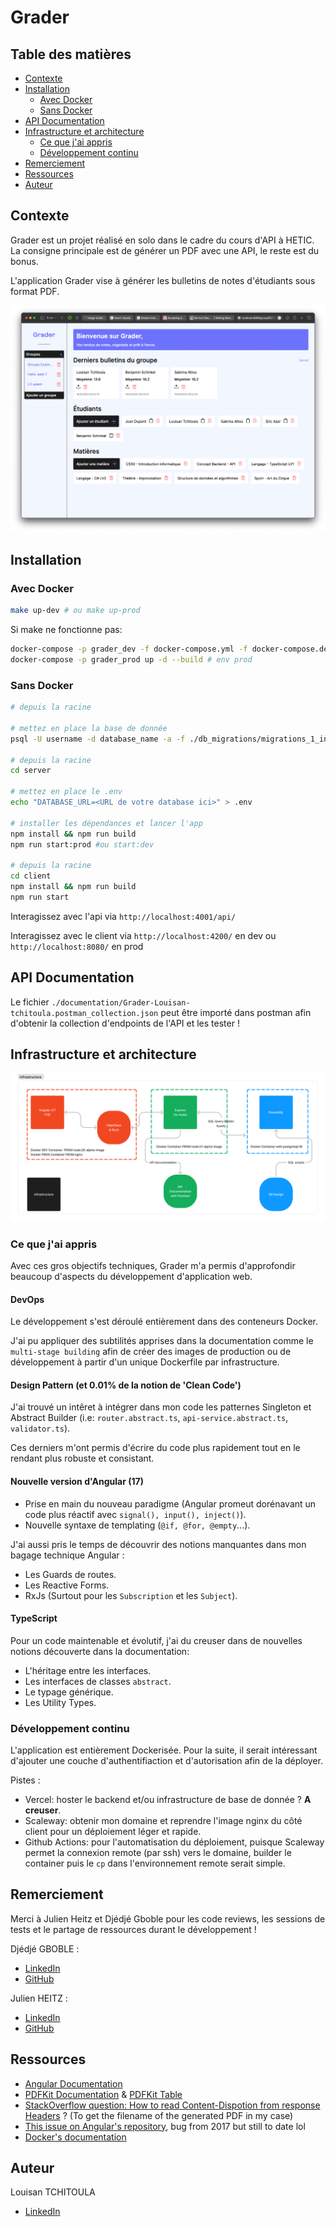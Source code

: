 # Grader

## Table des matières

- [Contexte](#contexte)
- [Installation](#installation)
  - [Avec Docker](#avec-docker)
  - [Sans Docker](#sans-docker)
- [API Documentation](#api-documentation)
- [Infrastructure et architecture](#infrastructure-et-architecture)
  - [Ce que j'ai appris](#ce-que-jai-appris)
  - [Développement continu](#développement-continu)
- [Remerciement](#remerciement)
- [Ressources](#ressources)
- [Auteur](#auteur)

## Contexte

Grader est un projet réalisé en solo dans le cadre du cours d'API à HETIC. La consigne principale est de générer un PDF avec une API, le reste est du bonus.

L'application Grader vise à générer les bulletins de notes d'étudiants sous format PDF.

![demo page](./documentation/app-model.png)

## Installation

### Avec Docker

```bash
make up-dev # ou make up-prod
```

Si make ne fonctionne pas:

```bash
docker-compose -p grader_dev -f docker-compose.yml -f docker-compose.dev.yml up -d --build # env dev
docker-compose -p grader_prod up -d --build # env prod
```

### Sans Docker

```bash
# depuis la racine

# mettez en place la base de donnée
psql -U username -d database_name -a -f ./db_migrations/migrations_1_init_db.sql

# depuis la racine
cd server

# mettez en place le .env
echo "DATABASE_URL=<URL de votre database ici>" > .env

# installer les dépendances et lancer l'app
npm install && npm run build
npm run start:prod #ou start:dev

# depuis la racine
cd client
npm install && npm run build
npm run start
```

Interagissez avec l'api via `http://localhost:4001/api/`

Interagissez avec le client via `http://localhost:4200/` en dev ou `http://localhost:8080/` en prod

## API Documentation

Le fichier `./documentation/Grader-Louisan-tchitoula.postman_collection.json` peut être importé dans postman afin d'obtenir la collection d'endpoints de l'API et les tester !

## Infrastructure et architecture

![Schema of the project's infrastrcture](./documentation/infrastructure_schema.png)

### Ce que j'ai appris

Avec ces gros objectifs techniques, Grader m'a permis d'approfondir beaucoup d'aspects du développement d'application web.

#### DevOps

Le développement s'est déroulé entièrement dans des conteneurs Docker.

J'ai pu appliquer des subtilités apprises dans la documentation comme le `multi-stage building` afin de créer des images de production ou de développement à partir d'un unique Dockerfile par infrastructure.

#### Design Pattern (et 0.01% de la notion de 'Clean Code')

J'ai trouvé un intêret à intégrer dans mon code les patternes Singleton et Abstract
Builder (i.e: `router.abstract.ts`, `api-service.abstract.ts`, `validator.ts`).

Ces derniers m'ont permis d'écrire du code plus rapidement tout en le rendant plus robuste et consistant.

#### Nouvelle version d'Angular (17)

- Prise en main du nouveau paradigme (Angular promeut dorénavant un code plus réactif avec `signal(), input(), inject()`).
- Nouvelle syntaxe de templating (`@if, @for, @empty`...).

J'ai aussi pris le temps de découvrir des notions manquantes dans mon bagage technique Angular :

- Les Guards de routes.
- Les Reactive Forms.
- RxJs (Surtout pour les `Subscription` et les `Subject`).

#### TypeScript

Pour un code maintenable et évolutif, j'ai du creuser dans de nouvelles notions découverte dans la documentation:

- L'héritage entre les interfaces.
- Les interfaces de classes `abstract`.
- Le typage générique.
- Les Utility Types.

### Développement continu

L'application est entièrement Dockerisée. Pour la suite, il serait intéressant d'ajouter une couche d'authentifiaction et d'autorisation afin de la déployer.

Pistes :

- Vercel: hoster le backend et/ou infrastructure de base de donnée ? **A creuser**.
- Scaleway: obtenir mon domaine et reprendre l'image nginx du côté client pour un déploiement léger et rapide.
- Github Actions: pour l'automatisation du déploiement, puisque Scaleway permet la connexion remote (par ssh) vers le domaine, builder le container puis le `cp` dans l'environnement remote serait simple.

## Remerciement

Merci à Julien Heitz et Djédjé Gboble pour les code reviews, les sessions de tests et le partage de ressources durant le développement !

Djédjé GBOBLE :

- [LinkedIn](https://www.linkedin.com/in/djédjé-gboble-3100b1228/)
- [GitHub](https://github.com/Kobrae-San)

Julien HEITZ :

- [LinkedIn](https://www.linkedin.com/in/heitzjulien/)
- [GitHub](https://github.com/heitzjulien)

## Ressources

- [Angular Documentation](https://angular.dev/overview)
- [PDFKit Documentation](http://pdfkit.org/docs/getting_started.html) & [PDFKit Table](https://github.com/natancabral/pdfkit-table/tree/main)
- [StackOverflow question: How to read Content-Dispotion from response Headers](https://stackoverflow.com/questions/42898162/how-to-read-content-disposition-headers-from-server-response-angular-2) ? (To get the filename of the generated PDF in my case)
- [This issue on Angular's repository](https://github.com/angular/angular/issues/18586), bug from 2017 but still to date lol
- [Docker's documentation](https://docs.docker.com/get-started/09_image_best/)

## Auteur

Louisan TCHITOULA

- [LinkedIn](https://www.linkedin.com/in/louisan-tchitoula/)
